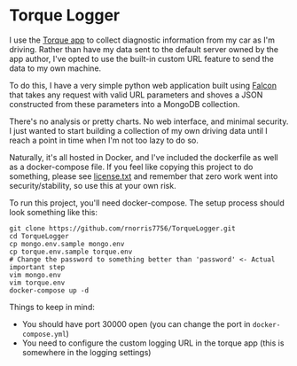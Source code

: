 # Torque Logger

I use the [Torque app](https://play.google.com/store/apps/details?id=org.prowl.torque&hl=en_US) to collect diagnostic information from my car as I'm driving.
Rather than have my data sent to the default server owned by the app author, I've opted to use the built-in custom URL feature to send the data to my own machine.

To do this, I have a very simple python web application built using [Falcon](https://github.com/falconry/falcon) that takes any request with valid URL parameters and shoves a JSON constructed from these parameters into a MongoDB collection.

There's no analysis or pretty charts.  No web interface, and minimal security.  I just wanted to start building a collection of my own driving data until I reach a point in time when I'm not too lazy to do so.

Naturally, it's all hosted in Docker, and I've included the dockerfile as well as a docker-compose file.
If you feel like copying this project to do something, please see [license.txt](license.txt) and remember that zero work went into security/stability, so use this at your own risk.

To run this project, you'll need docker-compose.  The setup process should look something like this:

```
git clone https://github.com/rnorris7756/TorqueLogger.git
cd TorqueLogger
cp mongo.env.sample mongo.env
cp torque.env.sample torque.env
# Change the password to something better than 'password' <- Actual important step
vim mongo.env
vim torque.env
docker-compose up -d
```

Things to keep in mind:
- You should have port 30000 open (you can change the port in `docker-compose.yml`)
- You need to configure the custom logging URL in the torque app (this is somewhere in the logging settings)
